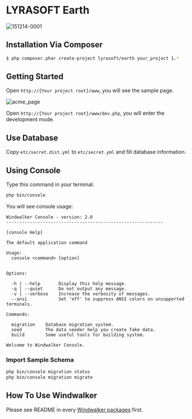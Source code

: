 # LYRASOFT Earth

![151214-0001](https://cloud.githubusercontent.com/assets/1639206/14016277/15bb757c-f1fa-11e5-8b9c-821cb53d6f2a.jpg)

## Installation Via Composer

``` bash
$ php composer.phar create-project lyrasoft/earth your_project 1.*
```

## Getting Started

Open `http://{Your project root}/www`, you will see the sample page.

![acme_page](https://cloud.githubusercontent.com/assets/1639206/5560315/dd714ccc-8dba-11e4-8911-8a29e2a2b1f2.png)

Open `http://{Your project root}/www/dev.php`, you will enter the development mode.

## Use Database

Copy `etc/secret.dist.yml` to `etc/secret.yml` and fill database information.

## Using Console

Type this command in your terminal:

``` bash
php bin/console
```

You will see console usage:

```
Windwalker Console - version: 2.0
------------------------------------------------------------

[console Help]

The default application command

Usage:
  console <command> [option]


Options:

  -h | --help       Display this help message.
  -q | --quiet      Do not output any message.
  -v | --verbose    Increase the verbosity of messages.
  --ansi            Set 'off' to suppress ANSI colors on unsupported terminals.

Commands:

  migration    Database migration system.
  seed         The data seeder help you create fake data.
  build        Some useful tools for building system.

Welcome to Windwalker Console.
```

### Import Sample Schema

``` bash
php bin/console migration status
php bin/console migration migrate
```

## How To Use Windwalker

Please see README in every [Windwalker packages](https://github.com/ventoviro) first.
